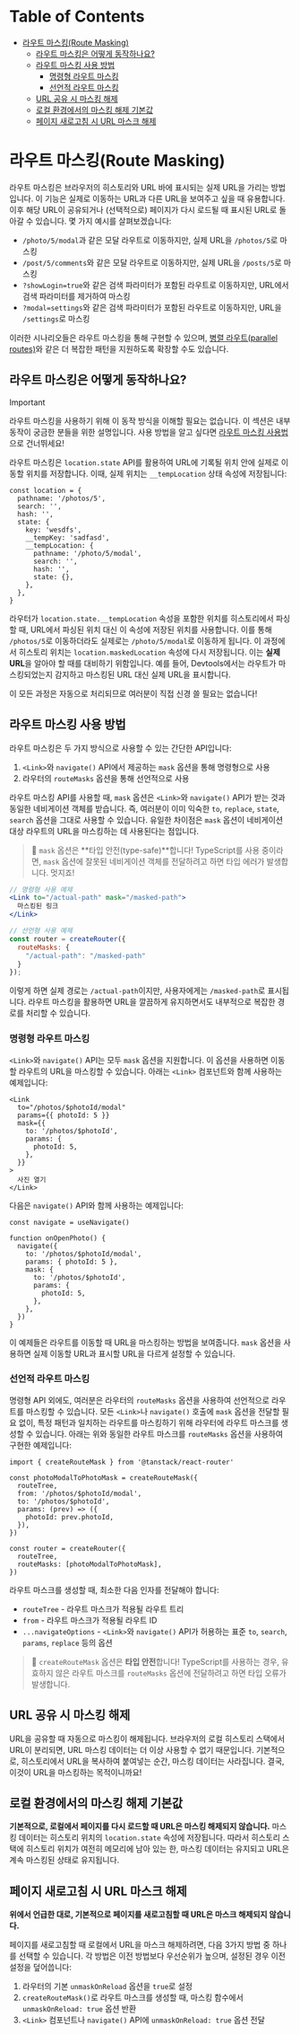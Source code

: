 # Table of Contents

- [라우트 마스킹(Route Masking)](#라우트-마스킹route-masking)
  - [라우트 마스킹은 어떻게 동작하나요?](#라우트-마스킹은-어떻게-동작하나요)
  - [라우트 마스킹 사용 방법](#라우트-마스킹-사용-방법)
    - [명령형 라우트 마스킹](#명령형-라우트-마스킹)
    - [선언적 라우트 마스킹](#선언적-라우트-마스킹)
  - [URL 공유 시 마스킹 해제](#url-공유-시-마스킹-해제)
  - [로컬 환경에서의 마스킹 해제 기본값](#로컬-환경에서의-마스킹-해제-기본값)
  - [페이지 새로고침 시 URL 마스크 해제](#페이지-새로고침-시-url-마스크-해제)

# 라우트 마스킹(Route Masking)

라우트 마스킹은 브라우저의 히스토리와 URL 바에 표시되는 실제 URL을 가리는 방법입니다. 이 기능은 실제로 이동하는 URL과 다른 URL을 보여주고 싶을 때 유용합니다. 이후 해당 URL이 공유되거나 (선택적으로) 페이지가 다시 로드될 때 표시된 URL로 돌아갈 수 있습니다. 몇 가지 예시를 살펴보겠습니다:

- `/photo/5/modal`과 같은 모달 라우트로 이동하지만, 실제 URL을 `/photos/5`로 마스킹
- `/post/5/comments`와 같은 모달 라우트로 이동하지만, 실제 URL을 `/posts/5`로 마스킹
- `?showLogin=true`와 같은 검색 파라미터가 포함된 라우트로 이동하지만, URL에서 검색 파라미터를 제거하여 마스킹
- `?modal=settings`와 같은 검색 파라미터가 포함된 라우트로 이동하지만, URL을 `/settings`로 마스킹

이러한 시나리오들은 라우트 마스킹을 통해 구현할 수 있으며, [병렬 라우트(parallel routes)](./parallel-routes.md)와 같은 더 복잡한 패턴을 지원하도록 확장할 수도 있습니다.


## 라우트 마스킹은 어떻게 동작하나요?

> [!IMPORTANT]
> 라우트 마스킹을 사용하기 위해 이 동작 방식을 이해할 필요는 없습니다. 이 섹션은 내부 동작이 궁금한 분들을 위한 설명입니다. 사용 방법을 알고 싶다면 [라우트 마스킹 사용법](#how-do-i-use-route-masking)으로 건너뛰세요!

라우트 마스킹은 `location.state` API를 활용하여 URL에 기록될 위치 안에 실제로 이동할 위치를 저장합니다. 이때, 실제 위치는 `__tempLocation` 상태 속성에 저장됩니다:

```tsx
const location = {
  pathname: '/photos/5',
  search: '',
  hash: '',
  state: {
    key: 'wesdfs',
    __tempKey: 'sadfasd',
    __tempLocation: {
      pathname: '/photo/5/modal',
      search: '',
      hash: '',
      state: {},
    },
  },
}
```

라우터가 `location.state.__tempLocation` 속성을 포함한 위치를 히스토리에서 파싱할 때, URL에서 파싱된 위치 대신 이 속성에 저장된 위치를 사용합니다. 이를 통해 `/photos/5`로 이동하더라도 실제로는 `/photo/5/modal`로 이동하게 됩니다. 이 과정에서 히스토리 위치는 `location.maskedLocation` 속성에 다시 저장됩니다. 이는 **실제 URL**을 알아야 할 때를 대비하기 위함입니다. 예를 들어, Devtools에서는 라우트가 마스킹되었는지 감지하고 마스킹된 URL 대신 실제 URL을 표시합니다.

이 모든 과정은 자동으로 처리되므로 여러분이 직접 신경 쓸 필요는 없습니다!


## 라우트 마스킹 사용 방법

라우트 마스킹은 두 가지 방식으로 사용할 수 있는 간단한 API입니다:

1. `<Link>`와 `navigate()` API에서 제공하는 `mask` 옵션을 통해 명령형으로 사용
2. 라우터의 `routeMasks` 옵션을 통해 선언적으로 사용

라우트 마스킹 API를 사용할 때, `mask` 옵션은 `<Link>`와 `navigate()` API가 받는 것과 동일한 네비게이션 객체를 받습니다. 즉, 여러분이 이미 익숙한 `to`, `replace`, `state`, `search` 옵션을 그대로 사용할 수 있습니다. 유일한 차이점은 `mask` 옵션이 네비게이션 대상 라우트의 URL을 마스킹하는 데 사용된다는 점입니다.

> 🧠 `mask` 옵션은 **타입 안전(type-safe)**합니다! TypeScript를 사용 중이라면, `mask` 옵션에 잘못된 네비게이션 객체를 전달하려고 하면 타입 에러가 발생합니다. 멋지죠!

```jsx
// 명령형 사용 예제
<Link to="/actual-path" mask="/masked-path">
  마스킹된 링크
</Link>

// 선언형 사용 예제
const router = createRouter({
  routeMasks: {
    "/actual-path": "/masked-path"
  }
});
```

이렇게 하면 실제 경로는 `/actual-path`이지만, 사용자에게는 `/masked-path`로 표시됩니다. 라우트 마스킹을 활용하면 URL을 깔끔하게 유지하면서도 내부적으로 복잡한 경로를 처리할 수 있습니다.


### 명령형 라우트 마스킹

`<Link>`와 `navigate()` API는 모두 `mask` 옵션을 지원합니다. 이 옵션을 사용하면 이동할 라우트의 URL을 마스킹할 수 있습니다. 아래는 `<Link>` 컴포넌트와 함께 사용하는 예제입니다:

```tsx
<Link
  to="/photos/$photoId/modal"
  params={{ photoId: 5 }}
  mask={{
    to: '/photos/$photoId',
    params: {
      photoId: 5,
    },
  }}
>
  사진 열기
</Link>
```

다음은 `navigate()` API와 함께 사용하는 예제입니다:

```tsx
const navigate = useNavigate()

function onOpenPhoto() {
  navigate({
    to: '/photos/$photoId/modal',
    params: { photoId: 5 },
    mask: {
      to: '/photos/$photoId',
      params: {
        photoId: 5,
      },
    },
  })
}
```

이 예제들은 라우트를 이동할 때 URL을 마스킹하는 방법을 보여줍니다. `mask` 옵션을 사용하면 실제 이동할 URL과 표시할 URL을 다르게 설정할 수 있습니다.


### 선언적 라우트 마스킹

명령형 API 외에도, 여러분은 라우터의 `routeMasks` 옵션을 사용하여 선언적으로 라우트를 마스킹할 수 있습니다. 모든 `<Link>`나 `navigate()` 호출에 `mask` 옵션을 전달할 필요 없이, 특정 패턴과 일치하는 라우트를 마스킹하기 위해 라우터에 라우트 마스크를 생성할 수 있습니다. 아래는 위와 동일한 라우트 마스크를 `routeMasks` 옵션을 사용하여 구현한 예제입니다:

```tsx
import { createRouteMask } from '@tanstack/react-router'

const photoModalToPhotoMask = createRouteMask({
  routeTree,
  from: '/photos/$photoId/modal',
  to: '/photos/$photoId',
  params: (prev) => ({
    photoId: prev.photoId,
  }),
})

const router = createRouter({
  routeTree,
  routeMasks: [photoModalToPhotoMask],
})
```

라우트 마스크를 생성할 때, 최소한 다음 인자를 전달해야 합니다:

- `routeTree` - 라우트 마스크가 적용될 라우트 트리
- `from` - 라우트 마스크가 적용될 라우트 ID
- `...navigateOptions` - `<Link>`와 `navigate()` API가 허용하는 표준 `to`, `search`, `params`, `replace` 등의 옵션

> 🧠 `createRouteMask` 옵션은 **타입 안전**합니다! TypeScript를 사용하는 경우, 유효하지 않은 라우트 마스크를 `routeMasks` 옵션에 전달하려고 하면 타입 오류가 발생합니다.


## URL 공유 시 마스킹 해제

URL을 공유할 때 자동으로 마스킹이 해제됩니다. 브라우저의 로컬 히스토리 스택에서 URL이 분리되면, URL 마스킹 데이터는 더 이상 사용할 수 없기 때문입니다. 기본적으로, 히스토리에서 URL을 복사하여 붙여넣는 순간, 마스킹 데이터는 사라집니다. 결국, 이것이 URL을 마스킹하는 목적이니까요!


## 로컬 환경에서의 마스킹 해제 기본값

**기본적으로, 로컬에서 페이지를 다시 로드할 때 URL은 마스킹 해제되지 않습니다.** 마스킹 데이터는 히스토리 위치의 `location.state` 속성에 저장됩니다. 따라서 히스토리 스택에 히스토리 위치가 여전히 메모리에 남아 있는 한, 마스킹 데이터는 유지되고 URL은 계속 마스킹된 상태로 유지됩니다.


## 페이지 새로고침 시 URL 마스크 해제

**위에서 언급한 대로, 기본적으로 페이지를 새로고침할 때 URL은 마스크 해제되지 않습니다.**

페이지를 새로고침할 때 로컬에서 URL을 마스크 해제하려면, 다음 3가지 방법 중 하나를 선택할 수 있습니다. 각 방법은 이전 방법보다 우선순위가 높으며, 설정된 경우 이전 설정을 덮어씁니다:

1. 라우터의 기본 `unmaskOnReload` 옵션을 `true`로 설정
2. `createRouteMask()`로 라우트 마스크를 생성할 때, 마스킹 함수에서 `unmaskOnReload: true` 옵션 반환
3. `<Link>` 컴포넌트나 `navigate()` API에 `unmaskOnReload: true` 옵션 전달


